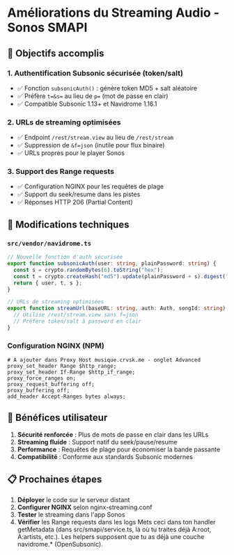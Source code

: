 # Améliorations du Streaming Audio - Sonos SMAPI

## 🎯 Objectifs accomplis

### 1. **Authentification Subsonic sécurisée (token/salt)**
- ✅ Fonction `subsonicAuth()` : génère token MD5 + salt aléatoire
- ✅ Préfère `t=&s=` au lieu de `p=` (mot de passe en clair)
- ✅ Compatible Subsonic 1.13+ et Navidrome 1.16.1

### 2. **URLs de streaming optimisées**
- ✅ Endpoint `/rest/stream.view` au lieu de `/rest/stream`
- ✅ Suppression de `&f=json` (inutile pour flux binaire)
- ✅ URLs propres pour le player Sonos

### 3. **Support des Range requests**
- ✅ Configuration NGINX pour les requêtes de plage
- ✅ Support du seek/resume dans les pistes
- ✅ Réponses HTTP 206 (Partial Content)

## 🔧 Modifications techniques

### `src/vendor/navidrome.ts`
```typescript
// Nouvelle fonction d'auth sécurisée
export function subsonicAuth(user: string, plainPassword: string) {
  const s = crypto.randomBytes(6).toString("hex");
  const t = crypto.createHash("md5").update(plainPassword + s).digest("hex");
  return { user, t, s };
}

// URLs de streaming optimisées
export function streamUrl(baseURL: string, auth: Auth, songId: string) {
  // Utilise /rest/stream.view sans f=json
  // Préfère token/salt à password en clair
}
```

### Configuration NGINX (NPM)
```nginx
# À ajouter dans Proxy Host musique.crvsk.me - onglet Advanced
proxy_set_header Range $http_range;
proxy_set_header If-Range $http_if_range;
proxy_force_ranges on;
proxy_request_buffering off;
proxy_buffering off;
add_header Accept-Ranges bytes always;
```

## 🎵 Bénéfices utilisateur

1. **Sécurité renforcée** : Plus de mots de passe en clair dans les URLs
2. **Streaming fluide** : Support natif du seek/pause/resume
3. **Performance** : Requêtes de plage pour économiser la bande passante
4. **Compatibilité** : Conforme aux standards Subsonic modernes

## 📋 Prochaines étapes

1. **Déployer** le code sur le serveur distant
2. **Configurer NGINX** selon nginx-streaming.conf
3. **Tester** le streaming dans l'app Sonos
4. **Vérifier** les Range requests dans les logs
Mets ceci dans ton handler getMetadata (dans src/smapi/service.ts, là où tu traites déjà A:root, A:artists, etc.).
Les helpers supposent que tu as déjà une couche navidrome.* (OpenSubsonic).